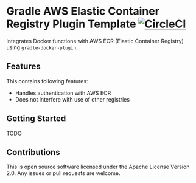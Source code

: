 Gradle AWS Elastic Container Registry Plugin Template [![CircleCI](https://circleci.com/bb/double16/gradle-aws-ecr-plugin.svg?style=svg)](https://circleci.com/bb/double16/gradle-aws-ecr-plugin)
=====================================================

Integrates Docker functions with AWS ECR (Elastic Container Registry) using `gradle-docker-plugin`.

Features
--------

This contains following features:

  * Handles authentication with AWS ECR
  * Does not interfere with use of other registries

Getting Started
---------------

TODO

Contributions
-------------

This is open source software licensed under the Apache License Version 2.0.
Any issues or pull requests are welcome.
